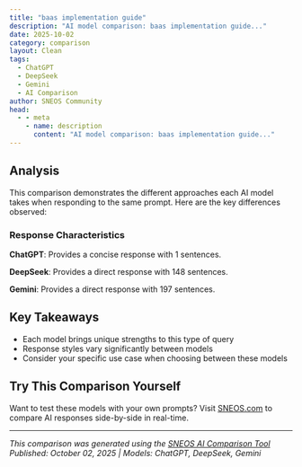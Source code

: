 ```yaml
---
title: "baas implementation guide"
description: "AI model comparison: baas implementation guide..."
date: 2025-10-02
category: comparison
layout: Clean
tags:
  - ChatGPT
  - DeepSeek
  - Gemini
  - AI Comparison
author: SNEOS Community
head:
  - - meta
    - name: description
      content: "AI model comparison: baas implementation guide..."
---
```


<ChatComparison
  title="baas implementation guide"
  prompt="baas implementation guide"
  :responses='{"ChatGPT": "Implementing a Backend as a Service (BaaS) solution involves several steps, including planning, selecting a platform, and integrating it with your front-end application. Below is a comprehensive guide to help you implement a BaaS solution effectively.\n\n### Step-by-Step Guide to BaaS Implementation\n\n#### Step 1: Define Requirements\n- **Identify Use Cases**: Determine the core functionalities your application will need (e.g., user authentication, data storage, file storage, push notifications).\n- **Understand User Needs**: Consider your target audience and their requirements.\n- **Scalability and Performance**: Assess how you expect your application to grow and handle user load.\n\n#### Step 2: Choose a BaaS Provider\nEvaluate different BaaS providers based on your requirements. Popular options include:\n- **Firebase**: Offers real-time database, authentication, hosting, and cloud functions.\n- **AWS Amplify**: Provides a range of services from user management to storage and analytics.\n- **Parse**: Either use the hosted version or deploy your own server to manage data and user authentication.\n- **Supabase**: An open-source alternative to Firebase with a relational database.\n- **Backendless**: Offers user management, real-time database, and more.\n\n#### Step 3: Set Up Your BaaS Environment\n1. **Create an Account**: Sign up for the chosen BaaS provider and create a new project.\n2. **Configure Services**: Enable the services you&#x27;ll use, such as:\n - **Database**: Set up your database schema (collections/tables).\n - **Authentication**: Configure user registration, login, and roles.\n - **File Storage**: Set up storage options for media/files.\n - **Cloud Functions**: Write serverless functions if needed.\n\n#### Step 4: Integrate BaaS with Your Front-End\n- **SDK Installation**: Most BaaS services provide SDKs for various platforms (JavaScript, iOS, Android). Install the necessary SDKs in your project.\n- **Connect to BaaS**: Initialize the SDK in your application:\n ```javascript\n // Example for Firebase\n import firebase from &#x27;firebase/app&#x27;;\n import &#x27;firebase/auth&#x27;;\n import &#x27;firebase/firestore&#x27;;\n\n const firebaseConfig = {\n apiKey: \"YOUR_API_KEY\",\n authDomain: \"YOUR_PROJECT_ID.firebaseapp.com\",\n projectId: \"YOUR_PROJECT_ID\",\n storageBucket: \"YOUR_PROJECT_ID.appspot.com\",\n messagingSenderId: \"YOUR_SENDER_ID\",\n appId: \"YOUR_APP_ID\"\n };\n\n firebase.initializeApp(firebaseConfig);\n ```\n- **Implement Features**:\n - **User Authentication**: Implement sign-up, login, password reset, etc.\n - **Data Operations**: Perform CRUD operations on your database.\n - **File Upload**: Enable users to upload and download files.\n - **Real-time Updates**: Implement real-time listening where applicable.\n\n#### Step 5: Testing\n- **Unit Testing**: Test individual services and components.\n- **Integration Testing**: Ensure that the front-end and back-end work seamlessly together.\n- **User Acceptance Testing (UAT)**: Have potential users test the application for feedback.\n\n#### Step 6: Monitor and Optimize\n- **Analytics**: Use built-in analytics to track user behavior and performance.\n- **Error Tracking**: Implement error tracking to capture and address issues (e.g., Sentry).\n- **Performance Optimization**: Monitor the performance of your BaaS applications and optimize queries and data handling.\n\n#### Step 7: Deployment\n- **Deployment of Front-End**: Deploy your front-end application using platforms like Netlify, Vercel, or your own server.\n- **Configuration**: Ensure that your application is configured to connect to the BaaS environment in production.\n\n#### Step 8: Maintenance and Updates\n- **Regular Updates**: Keep dependencies and SDKs updated.\n- **Scalability Planning**: Reassess the performance and scale as necessary based on user growth.\n- **User Feedback**: Continuously gather user feedback to improve features and functionalities.\n\n### Conclusion\nImplementing a BaaS solution streamlines the development process by offloading server management and allows developers to focus on building applications. By following this guide, you should be able to successfully set up a BaaS and integrate it with your front-end application. Always keep best practices in mind, especially regarding security and user data management.", "DeepSeek": "Of course. Here is a comprehensive BaaS (Backend-as-a-Service) implementation guide, structured to take you from concept to production.\n\nThis guide is divided into five key phases:\n\n1. **Foundation \u0026 Planning:** What to do before you write a code.\n2. **Provider Selection:** Choosing the right BaaS for your project.\n3. **Core Implementation:** The key steps to integrate the BaaS.\n4. **Security \u0026 Authentication:** The most critical implementation detail.\n5. **Going to Production \u0026 Best Practices.**\n\n---\n\n### Phase 1: Foundation \u0026 Planning\n\nBefore selecting a BaaS or writing any code, you must define your project\u0027s requirements.\n\n#### 1.1. Define Your Core Needs\n* **Data Model:** What are your main data objects? (e.g., \u0060User\u0060, \u0060Post\u0060, \u0060Product\u0060, \u0060Order\u0060). Sketch a simple schema.\n* **User Management:** Do you need email/password, social logins (Google, Apple, Facebook), or both?\n* **APIs \u0026 Features:**\n * **Database:** Simple CRUD vs. complex queries?\n * **File Storage:** Do you need to store user-uploaded images or files?\n * **Serverless Functions:** Do you need to run custom backend code for specific tasks (e.g., payment processing, data validation)?\n * **Real-time Features:** Do you need live updates (e.g., chat, live scores)?\n * **Push Notifications:** Do you need to send alerts to your users?\n* **Scalability \u0026 Performance:** What are your expected user growth and traffic patterns?\n\n#### 1.2. Choose Your Tech Stack (Frontend/Mobile)\nThe BaaS will handle the backend, so you need to choose your client.\n* **Web:** React, Vue, Angular, Svelte, or plain JavaScript.\n* **Mobile:** Native (Swift/Kotlin), React Native, Flutter, Xamarin.\n* **Desktop:** Electron, etc.\n\n**Output of this phase:** A clear document outlining your app\u0027s features, data model, and non-functional requirements.\n\n---\n\n### Phase 2: BaaS Provider Selection\n\nCompare providers based on your requirements from Phase 1.\n\n#### Popular BaaS Providers:\n\n| Provider | Key Strengths | Best For |\n| :--- | :--- | :--- |\n| **Firebase (Google)** | Extensive ecosystem, real-time database, excellent analytics, ML integration. | Startups, MVPs, real-time apps (chat, collaboration), mobile apps. |\n| **Supabase** | Open-source, PostgreSQL-based, offers a true SQL experience, great DX. | Developers wanting SQL power and open-source flexibility, replacing a REST API. |\n| **AWS Amplify** | Tight integration with AWS, powerful for complex enterprise needs. | Teams already in the AWS ecosystem, apps requiring deep AWS services. |\n| **MongoDB Realm** | Native sync with MongoDB Atlas, flexible data model. | Apps already using or planning to use MongoDB. |\n| **Back4App / Parse** | Open-source (Parse), good balance of features and ease of use. | Developers familiar with the original Parse platform. |\n\n#### Selection Criteria:\n* **Pricing Model:** Pay-as-you-go vs. fixed tiers. Watch for egress/data transfer costs.\n* **Vendor Lock-in:** How easy is it to migrate away? (Supabase is generally better here).\n* **Community \u0026 Support:** Size of community, quality of documentation, and support responsiveness.\n* **Developer Experience (DX):** Quality of SDKs, CLI tools, and local development workflow.\n\n---\n\n### Phase 3: Core Implementation\n\nThis is the hands-on coding phase. We\u0027ll use **Firebase** and **Supabase** for examples as they represent two common paradigms.\n\n#### 3.1. Project Setup \u0026 Initialization\n1. Create an account and a new project in your BaaS provider\u0027s console.\n2. Install the necessary SDKs in your client project.\n3. Securely configure your API keys/secrets (often using environment variables).\n\n**Example (Firebase - Web):**\n\u0060\u0060\u0060bash\nnpm install firebase\n\u0060\u0060\u0060\n\n\u0060\u0060\u0060javascript\n// firebase.js (or similar)\nimport { initializeApp } from \u0027firebase/app\u0027;\nimport { getAuth } from \u0027firebase/auth\u0027;\nimport { getFirestore } from \u0027firebase/firestore\u0027;\n\nconst firebaseConfig = {\n apiKey: import.meta.env.VITE_FIREBASE_API_KEY,\n // ... other config values from your Firebase console\n};\n\nconst app = initializeApp(firebaseConfig);\nexport const auth = getAuth(app);\nexport const db = getFirestore(app);\n\u0060\u0060\u0060\n\n**Example (Supabase - Web):**\n\u0060\u0060\u0060bash\nnpm install @supabase/supabase-js\n\u0060\u0060\u0060\n\n\u0060\u0060\u0060javascript\n// supabaseClient.js\nimport { createClient } from \u0027@supabase/supabase-js\u0027;\n\nconst supabaseUrl = import.meta.env.VITE_SUPABASE_URL;\nconst supabaseAnonKey = import.meta.env.VITE_SUPABASE_ANON_KEY;\n\nexport const supabase = createClient(supabaseUrl, supabaseAnonKey);\n\u0060\u0060\u0060\n\n#### 3.2. Implement Authentication\nThis is the gateway to your app.\n\n**Example (Firebase - Email/Password Signup):**\n\u0060\u0060\u0060javascript\nimport { createUserWithEmailAndPassword } from \u0022firebase/auth\u0022;\nimport { auth } from \u0027./firebase\u0027;\n\nconst signUp = async (email, password) =\u003E {\n try {\n const userCredential = await createUserWithEmailAndPassword(auth, email, password);\n const user = userCredential.user;\n console.log(\u0022User created:\u0022, user);\n } catch (error) {\n console.error(\u0022Error signing up:\u0022, error.message);\n }\n};\n\u0060\u0060\u0060\n\n**Example (Supabase - Email/Password Signup):**\n\u0060\u0060\u0060javascript\nimport { supabase } from \u0027./supabaseClient\u0027;\n\nconst signUp = async (email, password) =\u003E {\n const { data, error } = await supabase.auth.signUp({\n email: email,\n password: password,\n });\n if (error) console.error(\u0022Error signing up:\u0022, error.message);\n else console.log(\u0022User:\u0022, data.user);\n};\n\u0060\u0060\u0060\n\n#### 3.3. Interact with the Database\n**Example (Firebase/Firestore - Create a Post):**\n\u0060\u0060\u0060javascript\nimport { db } from \u0027./firebase\u0027;\nimport { collection, addDoc, serverTimestamp } from \u0022firebase/firestore\u0022;\n\nconst createPost = async (postContent, userId) =\u003E {\n try {\n const docRef = await addDoc(collection(db, \u0022posts\u0022), {\n content: postContent,\n userId: userId,\n createdAt: serverTimestamp() // Use server timestamp for consistency\n });\n console.log(\u0022Post written with ID: \u0022, docRef.id);\n } catch (e) {\n console.error(\u0022Error adding post: \u0022, e);\n }\n};\n\u0060\u0060\u0060\n\n**Example (Supabase/PostgreSQL - Create a Post):**\n\u0060\u0060\u0060javascript\nconst createPost = async (postContent, userId) =\u003E {\n const { data, error } = await supabase\n .from(\u0027posts\u0027)\n .insert([\n { content: postContent, user_id: userId }\n ])\n .select(); // .select() returns the created row\n\n if (error) console.error(\u0022Error adding post:\u0022, error);\n else console.log(\u0022Post created:\u0022, data);\n};\n\u0060\u0060\u0060\n\n---\n\n### Phase 4: Security \u0026 Authentication - The Non-Negotiable Phase\n\nA BaaS is only as secure as you configure it. **Never trust the client alone.**\n\n#### 4.1. Implement Row-Level Security (RLS) / Security Rules\nThis is the primary way to secure your data.\n\n* **In Supabase:** You must enable RLS on every table and define policies using SQL.\n \u0060\u0060\u0060sql\n -- Example: Users can only update their own posts\n CREATE POLICY \u0022Users can update own posts\u0022 ON posts\n FOR UPDATE USING ( auth.uid() = user_id );\n \u0060\u0060\u0060\n\n* **In Firebase:** You define security rules in a specific language.\n \u0060\u0060\u0060javascript\n // Firestore Rules Example: Users can only read/write their own posts\n rules_version = \u00272\u0027;\n service cloud.firestore {\n match /databases/{database}/documents {\n match /posts/{postId} {\n allow read, write: if request.auth != null \u0026\u0026 request.auth.uid == resource.data.userId;\n }\n }\n }\n \u0060\u0060\u0060\n\n#### 4.2. Use Environment Variables\n**Never hardcode API keys or secrets in your frontend code.** Use environment variables (e.g., \u0060.env\u0060 files) which are not committed to source control.\n\n---\n\n### Phase 5: Going to Production \u0026 Best Practices\n\n#### 5.1. Testing\n* **Test on Real Devices:** BaaS interactions can behave differently on simulators vs. real devices.\n* **Test Security Rules/RLS:** Create test users and verify they can only access what they\u0027re supposed to.\n* **Load Testing:** Use tools to simulate traffic and ensure your BaaS configuration scales as expected.\n\n#### 5.2. Monitoring \u0026 Analytics\n* Use the BaaS\u0027s built-in monitoring tools (e.g., Firebase Performance Monitoring, Supabase Logs).\n* Set up logging for serverless functions.\n* Monitor your usage against your pricing plan\u0027s quotas.\n\n#### 5.3. Optimization\n* **Database Indexing:** Create indexes on fields you frequently query to speed up reads.\n* **Query Efficiency:** Only fetch the data you need. Avoid \u0060SELECT *\u0060 (in SQL) or fetching entire large documents.\n* **Caching", "Gemini": "Okay, let\u0027s outline a comprehensive BaaS (Backend as a Service) implementation guide. This will cover various aspects, from planning and selecting a provider to integrating it into your application.\n\n**I. Planning and Preparation**\n\n1. **Define Your Requirements:**\n * **Authentication \u0026 Authorization:**\n * What authentication methods do you need (email/password, social login, multi-factor authentication)?\n * What roles and permissions do you need to manage user access?\n * How will you handle user registration, password reset, and account management?\n * **Data Storage:**\n * What types of data will you be storing (user profiles, application data, files, etc.)?\n * What\u0027s the expected volume of data?\n * What are your data access patterns (frequent reads/writes, complex queries)?\n * Do you need real-time data updates?\n * What are your data security and compliance requirements (e.g., GDPR, HIPAA)?\n * **Serverless Functions (Cloud Functions/Lambdas):**\n * Do you need to execute custom code in response to events (e.g., sending welcome emails, processing payments)?\n * What programming languages are supported?\n * What are the execution time limits?\n * **Real-time Database:**\n * Do you need features like presence tracking, chat, or collaborative document editing?\n * **Push Notifications:**\n * Do you need to send notifications to users on mobile devices or web browsers?\n * Which platforms do you need to support (iOS, Android, web)?\n * **APIs:**\n * Do you need to expose APIs for external integrations?\n * Do you need API rate limiting and authentication?\n * **Pricing:**\n * What is your budget? BaaS providers offer various pricing models (free tiers, pay-as-you-go, subscription-based). Understand how your usage will impact costs.\n * **Scalability:**\n * How much traffic do you anticipate? Ensure the BaaS can handle your growth.\n * **Security:**\n * What security features does the BaaS offer (e.g., encryption, access control, vulnerability scanning)?\n * **Compliance:**\n * Does the BaaS comply with relevant regulations (e.g., GDPR, HIPAA)?\n * **Integrations:**\n * Does the BaaS integrate with other services you use (e.g., payment gateways, analytics platforms)?\n * **Support \u0026 Documentation:**\n * How good is the provider\u0027s documentation and support?\n\n2. **Choose a BaaS Provider:**\n * **Popular BaaS Providers:**\n * **Firebase (Google):** Well-suited for mobile and web apps, real-time databases, authentication, hosting, and serverless functions. Strong community and documentation.\n * **AWS Amplify (Amazon):** Integrated with the broader AWS ecosystem. Offers authentication, data storage, serverless functions, and a UI component library. Good for projects already using AWS.\n * **Supabase:** Open-source alternative to Firebase, built on PostgreSQL. Offers authentication, data storage, real-time subscriptions, and edge functions. Provides more control over the database.\n * **Parse:** Open-source BaaS that you can self-host or use a hosted solution. Offers data storage, authentication, and push notifications.\n * **Back4App:** Based on the Parse open-source framework. Offers hosting, data storage, authentication, and other features.\n * **Azure Mobile Apps (Microsoft):** Part of the Azure ecosystem. Offers authentication, data storage, push notifications, and offline data sync.\n * **Factors to Consider When Choosing:**\n * **Features:** Does the provider offer all the features you need?\n * **Pricing:** Is the pricing model affordable and scalable for your needs?\n * **Ease of Use:** How easy is it to learn and use the provider\u0027s SDKs and APIs?\n * **Scalability:** Can the provider handle your expected traffic and data volume?\n * **Security:** Does the provider offer robust security features?\n * **Community Support:** Is there a strong community and good documentation?\n * **Vendor Lock-in:** Consider how easy it would be to migrate to another provider if necessary. Supabase, being open-source, offers more flexibility in this regard.\n\n3. **Design Your Data Model:**\n * Plan your data schema. How will your data be structured in the BaaS database? Consider relationships between data objects.\n * Document your schema to ensure consistency.\n\n**II. Implementation**\n\n1. **Set Up Your BaaS Project:**\n * Create an account with your chosen BaaS provider.\n * Create a new project or app within the BaaS platform.\n * Obtain the necessary API keys, credentials, and configuration settings for your project.\n\n2. **Install the BaaS SDK:**\n * Add the BaaS SDK to your application using the appropriate package manager (e.g., npm, yarn, Gradle, CocoaPods).\n\n3. **Initialize the BaaS SDK:**\n * Configure the SDK with your API keys and project settings. This usually involves calling an initialization function.\n \u0060\u0060\u0060javascript\n // Example (Firebase)\n import { initializeApp } from \u0022firebase/app\u0022;\n\n const firebaseConfig = {\n apiKey: \u0022YOUR_API_KEY\u0022,\n authDomain: \u0022YOUR_PROJECT_ID.firebaseapp.com\u0022,\n projectId: \u0022YOUR_PROJECT_ID\u0022,\n storageBucket: \u0022YOUR_PROJECT_ID.appspot.com\u0022,\n messagingSenderId: \u0022YOUR_MESSAGING_SENDER_ID\u0022,\n appId: \u0022YOUR_APP_ID\u0022\n };\n\n const app = initializeApp(firebaseConfig);\n \u0060\u0060\u0060\n\n4. **Implement Authentication:**\n * **User Registration:** Implement the UI and logic for users to create accounts.\n * **Login:** Implement the UI and logic for users to sign in.\n * **Authentication State Management:** Track the user\u0027s authentication state (logged in or logged out) and update the UI accordingly.\n * **Password Reset:** Implement the password reset flow.\n * **Social Login (Optional):** Integrate with social login providers (e.g., Google, Facebook, Twitter).\n \u0060\u0060\u0060javascript\n // Example (Firebase)\n import { getAuth, createUserWithEmailAndPassword, signInWithEmailAndPassword, signOut } from \u0022firebase/auth\u0022;\n\n const auth = getAuth();\n\n const register = async (email, password) =\u003E {\n try {\n const userCredential = await createUserWithEmailAndPassword(auth, email, password);\n const user = userCredential.user;\n console.log(\u0022User registered:\u0022, user);\n } catch (error) {\n console.error(\u0022Error registering user:\u0022, error);\n }\n };\n\n const login = async (email, password) =\u003E {\n try {\n const userCredential = await signInWithEmailAndPassword(auth, email, password);\n const user = userCredential.user;\n console.log(\u0022User logged in:\u0022, user);\n } catch (error) {\n console.error(\u0022Error logging in user:\u0022, error);\n }\n };\n\n const logout = async () =\u003E {\n try {\n await signOut(auth);\n console.log(\u0022User logged out\u0022);\n } catch (error) {\n console.error(\u0022Error logging out user:\u0022, error);\n }\n };\n \u0060\u0060\u0060\n\n5. **Implement Data Storage:**\n * **Define Data Models:** Create data models that map to your data schema in the BaaS database.\n * **Read Data:** Implement logic to retrieve data from the database.\n * **Write Data:** Implement logic to create, update, and delete data.\n * **Queries:** Use the BaaS\u0027s query language to filter and sort data.\n * **Real-time Updates (Optional):** If your BaaS supports real-time updates, subscribe to data changes and update your UI accordingly.\n\n \u0060\u0060\u0060javascript\n // Example (Firebase)\n import { getFirestore, collection, addDoc, getDocs, doc, updateDoc, deleteDoc } from \u0022firebase/firestore\u0022;\n\n const db = getFirestore(app);\n\n const addData = async (collectionName, data) =\u003E {\n try {\n const docRef = await addDoc(collection(db, collectionName), data);\n console.log(\u0022Document written with ID: \u0022, docRef.id);\n } catch (e) {\n console.error(\u0022Error adding document: \u0022, e);\n }\n };\n\n const getData = async (collectionName) =\u003E {\n const querySnapshot = await getDocs(collection(db, collectionName));\n return querySnapshot.docs.map(doc =\u003E ({ id: doc.id, ...doc.data() }));\n };\n\n const updateData = async (collectionName, docId, data) =\u003E {\n const docRef = doc(db, collectionName, docId);\n await updateDoc(docRef, data);\n console.log(\u0022Document updated\u0022);\n };\n\n const deleteData = async (collectionName, docId) =\u003E {\n const docRef = doc(db, collectionName, docId);\n await deleteDoc(docRef);\n console.log(\u0022Document deleted\u0022);\n };\n \u0060\u0060\u0060\n\n6. **Implement Serverless Functions (Optional):**\n * **Create Functions:** Write serverless functions to handle background tasks, API endpoints, or event-driven logic.\n * **Deploy Functions:** Deploy your functions to the BaaS platform.\n * **Trigger Functions:** Configure triggers to execute your functions based on events (e.g., user registration, data changes).\n\n7. **Implement Push Notifications (Optional):**\n * **Register for Notifications:** Implement logic for users to register their devices for push notifications.\n * **Send Notifications:** Use the BaaS\u0027s API to send notifications to specific users or groups of users.\n\n8. **Implement API Endpoints (Optional):**\n * **Define API Endpoints:** Design your API endpoints.\n * **Implement API Logic:** Use serverless functions or other mechanisms to handle API requests.\n * **Secure API Endpoints:** Implement authentication and authorization to protect your APIs.\n\n9. **Testing:**\n * **Unit Tests:** Write unit tests to verify the functionality of your code.\n * **Integration Tests:** Test the integration between your application and the BaaS.\n * **End-to-End Tests:** Test the entire application flow.\n\n10. **Deployment:**\n * Deploy your application to your chosen hosting platform.\n\n**III. Post-Implementation**\n\n1. **Monitoring:**\n * Monitor your application\u0027s performance and usage.\n * Monitor the BaaS\u0027s performance and identify any issues.\n2. **Security Audits:**\n * Regularly review your application\u0027s security.\n * Stay up-to-date with the BaaS provider\u0027s security updates.\n3. **Maintenance:**\n * Keep your BaaS SDK up-to-date.\n * Address any bugs or performance issues.\n4. **Scaling:**\n * As your application grows, monitor your usage and scale your BaaS resources as needed.\n5. **Cost Optimization:**\n * Analyze your BaaS usage and identify opportunities to optimize costs.\n\n**IV. Example Scenarios and BaaS Features**\n\nLet\u0027s consider some common use cases and how BaaS features address them:\n\n* **E-commerce App:**\n * **Authentication:** User accounts, social login, password reset.\n * **Data Storage:** Product catalog, user orders, shopping carts.\n * **Serverless Functions:** Processing payments, sending order confirmations, generating reports.\n * **Push Notifications:** Order updates, promotional offers.\n* **Social Networking App:**\n * **Authentication:** User accounts, social login.\n * **Data Storage:** User profiles, posts, comments, friendships.\n * **Real-time Database:** Chat, activity feeds.\n * **Push Notifications:** New posts, friend requests, messages.\n* **To-Do List App:**\n * **Authentication:** User accounts.\n * **Data Storage:** User tasks, lists.\n * **Real-time Database (Optional):** Collaborative task lists.\n\n**V. Security Considerations**\n\n* **Authentication:**\n * Use strong passwords.\n * Implement multi-factor authentication (MFA).\n * Use a secure authentication protocol (e.g., OAuth 2.0, OpenID Connect).\n* **Authorization:**\n * Enforce least privilege (grant users only the permissions they need).\n * Use role-based access control (RBAC).\n* **Data Encryption:**\n * Encrypt sensitive data at rest and in transit.\n * Use HTTPS for all communication.\n* **Data Validation:**\n * Validate all user input to prevent injection attacks.\n * Sanitize data before displaying it to users.\n* **Regular Security Audits:**\n * Conduct regular security audits to identify vulnerabilities.\n * Stay up-to-date with security best practices.\n\n**VI. Best Practices**\n\n* **Use the BaaS SDK:** Avoid making direct API calls to the BaaS. The SDK provides a higher-level abstraction and handles many common tasks.\n* **Handle Errors Gracefully:** Implement proper error handling to provide a good user experience.\n* **Optimize Data Queries:** Avoid fetching unnecessary data. Use queries to filter and sort data efficiently.\n* **Use Caching:** Cache frequently accessed data to improve performance.\n* **Follow the BaaS Provider\u0027s Documentation:** The documentation is your best resource for learning how to use the BaaS.\n* **Keep Your Code Clean and Organized:** Follow coding best practices to make your code easier to maintain.\n\n**VII. Migration Strategy (If Moving From Existing Backend)**\n\n* **Plan the Migration:** Carefully plan the migration process, including data mapping, code changes, and testing.\n* **Migrate Data Incrementally:** Migrate data in small batches to minimize downtime.\n* **Test Thoroughly:** Test the migrated application thoroughly to ensure that everything is working correctly.\n* **Rollback Plan:** Have a rollback plan in case the migration fails.\n\n**VIII. Conclusion**\n\nImplementing a BaaS can significantly accelerate your development process and reduce the operational overhead of managing your own backend. By carefully planning your requirements, choosing the right provider, and following these guidelines, you can build scalable, secure, and maintainable applications. Remember to always prioritize security and stay up-to-date with the latest best practices. Good luck!\n"}' 
  published-date="08:19"
/>

## Analysis

This comparison demonstrates the different approaches each AI model takes when responding to the same prompt. Here are the key differences observed:

### Response Characteristics

**ChatGPT**: Provides a concise response with 1 sentences. 

**DeepSeek**: Provides a direct response with 148 sentences. 

**Gemini**: Provides a direct response with 197 sentences. 

## Key Takeaways

- Each model brings unique strengths to this type of query
- Response styles vary significantly between models
- Consider your specific use case when choosing between these models

## Try This Comparison Yourself

Want to test these models with your own prompts? Visit [SNEOS.com](https://sneos.com) to compare AI responses side-by-side in real-time.

---

*This comparison was generated using the [SNEOS AI Comparison Tool](https://sneos.com)*
*Published: October 02, 2025 | Models: ChatGPT, DeepSeek, Gemini*
